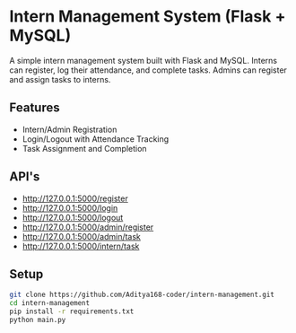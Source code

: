 # Intern Management System (Flask + MySQL)

A simple intern management system built with Flask and MySQL. Interns can register, log their attendance, and complete tasks. Admins can register and assign tasks to interns.

## Features

- Intern/Admin Registration
- Login/Logout with Attendance Tracking
- Task Assignment and Completion

## API's
- http://127.0.0.1:5000/register
- http://127.0.0.1:5000/login
- http://127.0.0.1:5000/logout
- http://127.0.0.1:5000/admin/register
- http://127.0.0.1:5000/admin/task
- http://127.0.0.1:5000/intern/task

## Setup

```bash
git clone https://github.com/Aditya168-coder/intern-management.git
cd intern-management
pip install -r requirements.txt
python main.py
